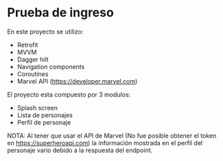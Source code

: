 # Prueba de ingreso

En este proyecto se utilizo:

 - Retrofit
 - MVVM
 - Dagger hilt
 - Navigation components
 - Coroutines
 - Marvel API (https://developer.marvel.com)

El proyecto esta compuesto por 3 modulos:
- Splash screen
- Lista de personajes
- Perfil de personaje

NOTA: Al tener que usar el API de Marvel (No fue posible obtener el token en  https://superheroapi.com) la información mostrada en el perfil del personaje vario debido a la respuesta del endpoint.
